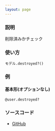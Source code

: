 ```yaml
---
layout: page
---
```

### 説明
削除済みかチェック

### 使い方
    モデル.destroyed?()

### 例
#### 基本形(オプションなし)
    @user.destroyed?

### ソースコード
* [GitHub](https://github.com/rails/rails/blob/f33d52c95217212cbacc8d5e44b5a8e3cdc6f5b3/activerecord/lib/active_record/persistence.rb#L432)